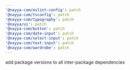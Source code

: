 ```yaml
---
'@nayya-com/eslint-config': patch
'@nayya-com/tsconfig': patch
'@nayya-com/typography': patch
'@nayya/ui': patch
'@nayya-com/button': patch
'@nayya-com/date-input': patch
'@nayya-com/select-input': patch
'@nayya-com/text-input': patch
'@nayya-com/wardrobe': patch
---
```


add package versions to all inter-package dependencies
